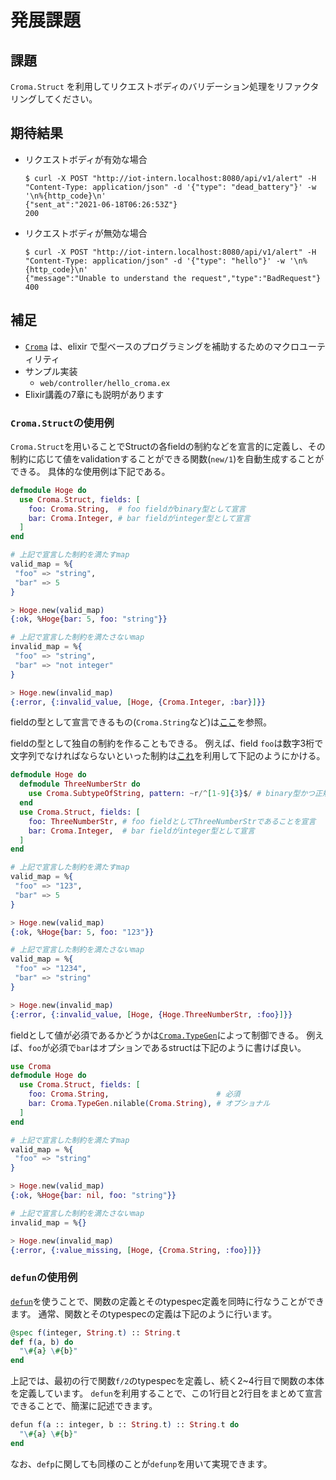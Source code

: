 # 発展課題

## 課題

`Croma.Struct` を利用してリクエストボディのバリデーション処理をリファクタリングしてください。

## 期待結果

- リクエストボディが有効な場合

  ```shell
  $ curl -X POST "http://iot-intern.localhost:8080/api/v1/alert" -H "Content-Type: application/json" -d '{"type": "dead_battery"}' -w '\n%{http_code}\n'
  {"sent_at":"2021-06-18T06:26:53Z"}
  200
  ```

- リクエストボディが無効な場合

  ```shell
  $ curl -X POST "http://iot-intern.localhost:8080/api/v1/alert" -H "Content-Type: application/json" -d '{"type": "hello"}' -w '\n%{http_code}\n'
  {"message":"Unable to understand the request","type":"BadRequest"}
  400
  ```

## 補足

- [`Croma`](https://hexdocs.pm/croma/Croma.html) は、elixir で型ベースのプログラミングを補助するためのマクロユーティリティ
- サンプル実装
  - `web/controller/hello_croma.ex`
- Elixir講義の7章にも説明があります

### `Croma.Struct`の使用例

`Croma.Struct`を用いることでStructの各fieldの制約などを宣言的に定義し、その制約に応じて値をvalidationすることができる関数(`new/1`)を自動生成することができる。
具体的な使用例は下記である。

```elixir
defmodule Hoge do
  use Croma.Struct, fields: [
    foo: Croma.String,  # foo fieldがbinary型として宣言
    bar: Croma.Integer, # bar fieldがinteger型として宣言
  ]
end

# 上記で宣言した制約を満たすmap
valid_map = %{
 "foo" => "string",
 "bar" => 5
}

> Hoge.new(valid_map)
{:ok, %Hoge{bar: 5, foo: "string"}}

# 上記で宣言した制約を満たさないmap
invalid_map = %{
 "foo" => "string",
 "bar" => "not integer"
}

> Hoge.new(invalid_map)
{:error, {:invalid_value, [Hoge, {Croma.Integer, :bar}]}}
```

fieldの型として宣言できるもの(`Croma.String`など)は[ここ](https://github.com/skirino/croma/blob/master/lib/croma/builtin_type.ex)を参照。

fieldの型として独自の制約を作ることもできる。
例えば、field `foo`は数字3桁で文字列でなければならないといった制約は[これ](https://github.com/skirino/croma/blob/master/lib/croma/subtype.ex)を利用して下記のようにかける。

```elixir
defmodule Hoge do
  defmodule ThreeNumberStr do
    use Croma.SubtypeOfString, pattern: ~r/^[1-9]{3}$/ # binary型かつ正規表現で数字3桁のフォーマットであると宣言
  end
  use Croma.Struct, fields: [
    foo: ThreeNumberStr, # foo fieldとしてThreeNumberStrであることを宣言
    bar: Croma.Integer,  # bar fieldがinteger型として宣言
  ]
end

# 上記で宣言した制約を満たすmap
valid_map = %{
 "foo" => "123",
 "bar" => 5
}

> Hoge.new(valid_map)
{:ok, %Hoge{bar: 5, foo: "123"}}

# 上記で宣言した制約を満たさないmap
valid_map = %{
 "foo" => "1234",
 "bar" => "string"
}

> Hoge.new(invalid_map)
{:error, {:invalid_value, [Hoge, {Hoge.ThreeNumberStr, :foo}]}}
```

fieldとして値が必須であるかどうかは[`Croma.TypeGen`](https://github.com/skirino/croma/blob/master/lib/croma/type_gen.ex)によって制御できる。
例えば、`foo`が必須で`bar`はオプションであるstructは下記のように書けば良い。

```elixir
use Croma
defmodule Hoge do
  use Croma.Struct, fields: [
    foo: Croma.String,                        # 必須
    bar: Croma.TypeGen.nilable(Croma.String), # オプショナル
  ]
end

# 上記で宣言した制約を満たすmap
valid_map = %{
 "foo" => "string"
}

> Hoge.new(valid_map)
{:ok, %Hoge{bar: nil, foo: "string"}}

# 上記で宣言した制約を満たさないmap
invalid_map = %{}

> Hoge.new(invalid_map)
{:error, {:value_missing, [Hoge, {Croma.String, :foo}]}}
```

### `defun`の使用例

[`defun`](https://github.com/skirino/croma/blob/master/lib/croma/defun.ex)を使うことで、関数の定義とそのtypespec定義を同時に行なうことができます。
通常、関数とそのtypespecの定義は下記のように行います。

```elixir
@spec f(integer, String.t) :: String.t
def f(a, b) do
  "\#{a} \#{b}"
end
```

上記では、最初の行で関数`f/2`のtypespecを定義し、続く2~4行目で関数の本体を定義しています。
`defun`を利用することで、この1行目と2行目をまとめて宣言できることで、簡潔に記述できます。

```elixir
defun f(a :: integer, b :: String.t) :: String.t do
  "\#{a} \#{b}"
end
```

なお、`defp`に関しても同様のことが`defunp`を用いて実現できます。
